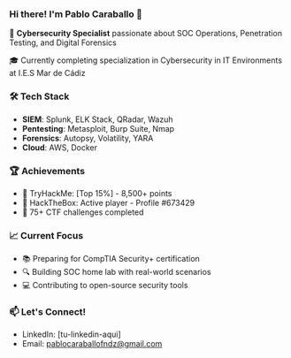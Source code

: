 ### Hi there! I'm Pablo Caraballo 👋

🔐 **Cybersecurity Specialist** passionate about SOC Operations, Penetration Testing, and Digital Forensics

🎓 Currently completing specialization in Cybersecurity in IT Environments at I.E.S Mar de Cádiz

### 🛠️ Tech Stack
- **SIEM**: Splunk, ELK Stack, QRadar, Wazuh
- **Pentesting**: Metasploit, Burp Suite, Nmap
- **Forensics**: Autopsy, Volatility, YARA
- **Cloud**: AWS, Docker

### 🏆 Achievements
- 🥇 TryHackMe: [Top 15%] - 8,500+ points
- 🎯 HackTheBox: Active player - Profile #673429
- 🚀 75+ CTF challenges completed

### 📈 Current Focus
- 📚 Preparing for CompTIA Security+ certification
- 🔍 Building SOC home lab with real-world scenarios
- 💻 Contributing to open-source security tools

### 📫 Let's Connect!
- LinkedIn: [tu-linkedin-aqui]
- Email: pablocaraballofndz@gmail.com

